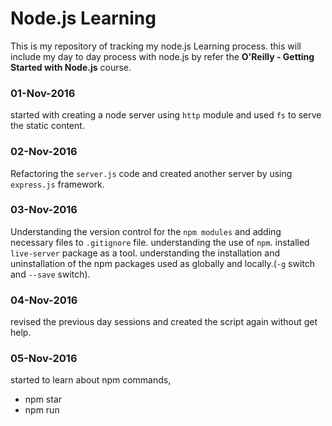 Node.js Learning
==================

  This is my repository of tracking my node.js Learning process. this will include my day to day process with node.js by refer the <b>O'Reilly - Getting Started with Node.js</b> course.

### 01-Nov-2016  
  started with creating a node server using `http` module and used `fs` to serve the static content.
### 02-Nov-2016  
  Refactoring the `server.js` code and created another server by using `express.js` framework.
### 03-Nov-2016
  Understanding the version control for the `npm modules` and adding necessary files to `.gitignore` file. understanding the use of `npm`. installed `live-server` package as a tool. understanding the installation and uninstallation of the npm packages used as globally and locally.(`-g` switch and `--save` switch).
### 04-Nov-2016
  revised the previous day sessions and created the script again without get help.
### 05-Nov-2016
  started to learn about npm commands,
* npm star
* npm run <script>
* npm search <keyword>
* npm ls --depth= <0/1>
* npm help <command>
* npm docs <package name>
* npm repo <package name>
* npm view <package name> versions
* npm install <package name>@<version> --save
* npm login
* npm stars
* npm update <package name>

